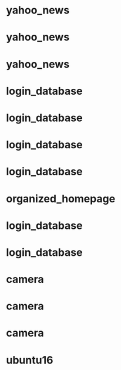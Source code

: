 # yahoo_news
# yahoo_news
# yahoo_news
# login_database
# login_database
# login_database
# login_database
# organized_homepage
# login_database
# login_database
# camera
# camera
# camera
# ubuntu16
